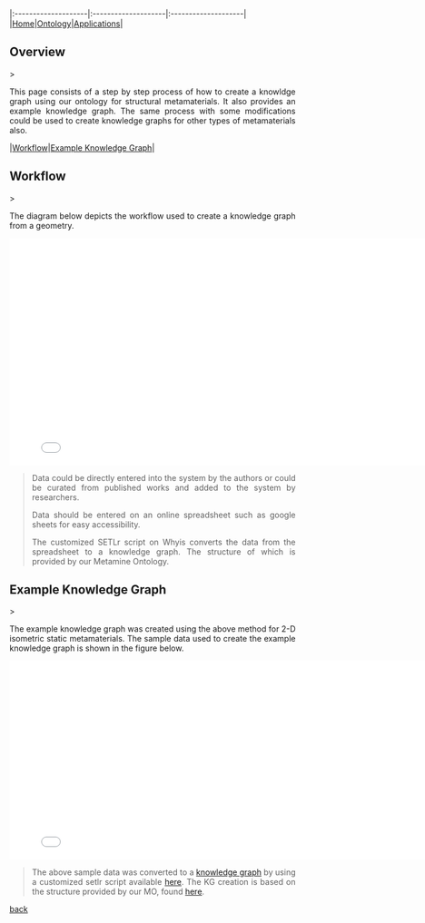 
|:--------------------|:--------------------|:--------------------|
|[Home](./index.html)|[Ontology](./ontology.html)|[Applications](./applications.html)|

<h2 id="overview">Overview</h2>
> <p align="justify">This page consists of a step by step process of how to create a knowldge graph using our ontology for structural metamaterials. It also provides an example knowledge graph. The same process with some modifications could be used to create knowledge graphs for other types of metamaterials also. </p>

|[Workflow](#workflow)|[Example Knowledge Graph](#exampleKG)|

<h2 id="workflow">Workflow</h2>
> <p align="justify">The diagram below depicts the workflow used to create a knowledge graph from a geometry.</p>

<iframe src="images/workflow_kg.pdf" style="width: 800px;height: 400px;border: none;"></iframe>

> <p align="justify">Data could be directly entered into the system by the authors or could be curated from published works and added to the system by researchers.</p>
> <p align="justify">Data should be entered on an online spreadsheet such as google sheets for easy accessibility.</p>
> <p align="justify">The customized SETLr script on Whyis converts the data from the spreadsheet to a knowledge graph. The structure of which is provided by our Metamine Ontology.</p>

<h2 id="exampleKG">Example Knowledge Graph</h2>
> <p align="justify">The example knowledge graph was created using the above method for 2-D isometric static metamaterials. The sample data used to create the example knowledge graph is shown in the figure below. </p>

<iframe src="images/MetamineSampleData.pdf" style="width: 800px;height: 350px;border: none;"></iframe>

> <p align="justify"> The above sample data was converted to a <a href="https://github.com/tetherless-world/metamine/blob/master/setl/metamine_kg.ttl">knowledge graph</a> by using a customized setlr script available <a href="https://github.com/tetherless-world/metamine/blob/master/setl/metamine_kg.setl.ttl"> here</a>. The KG creation is based on the structure provided by our MO, found <a href="https://github.com/tetherless-world/metamine/blob/master/setl/metamine.ttl">here</a>.</p>

[back](./)